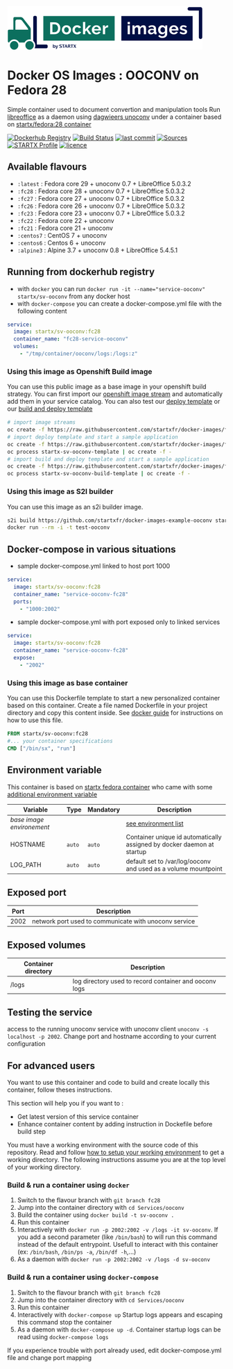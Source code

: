 [![startxfr/docker-images](https://raw.githubusercontent.com/startxfr/docker-images/master/travis/logo-small.svg?sanitize=true)](https://github.com/startxfr/docker-images)

# Docker OS Images : OOCONV on Fedora 28

Simple container used to document convertion and manipulation tools
Run [libreoffice](https://www.libreoffice.org/) as a daemon using [dagwieers unoconv](https://github.com/dagwieers/unoconv) under a container 
based on [startx/fedora:28 container](https://hub.docker.com/r/startx/fedora)

[![Dockerhub Registry](https://img.shields.io/docker/build/startx/sv-ooconv.svg)](https://hub.docker.com/r/startx/sv-ooconv) [![Build Status](https://travis-ci.org/startxfr/docker-images.svg?branch=fc28)](https://travis-ci.org/startxfr/docker-images) [![last commit](https://img.shields.io/github/last-commit/startxfr/docker-images.svg)](https://github.com/startxfr/docker-images) [![Sources](https://img.shields.io/badge/startxfr-docker--images-blue.svg)](https://github.com/startxfr/docker-images/tree/fc28/Services/ooconv/) [![STARTX Profile](https://img.shields.io/badge/provider-startx-green.svg)](https://github.com/startxfr) [![licence](https://img.shields.io/github/license/startxfr/docker-images.svg)](https://github.com/startxfr/docker-images) 

## Available flavours

* `:latest` : Fedora core 29 + unoconv 0.7 + LibreOffice 5.0.3.2
* `:fc28` : Fedora core 28 + unoconv 0.7 + LibreOffice 5.0.3.2
* `:fc27` : Fedora core 27 + unoconv 0.7 + LibreOffice 5.0.3.2
* `:fc26` : Fedora core 26 + unoconv 0.7 + LibreOffice 5.0.3.2
* `:fc23` : Fedora core 23 + unoconv 0.7 + LibreOffice 5.0.3.2
* `:fc22` : Fedora core 22 + unoconv 
* `:fc21` : Fedora core 21 + unoconv 
* `:centos7` : CentOS 7 + unoconv 
* `:centos6` : Centos 6 + unoconv 
* `:alpine3` : Alpine 3.7 + unoconv 0.8 + LibreOffice 5.4.5.1

## Running from dockerhub registry

* with `docker` you can run `docker run -it --name="service-ooconv" startx/sv-ooconv` from any docker host
* with `docker-compose` you can create a docker-compose.yml file with the following content
```YAML
service:
  image: startx/sv-ooconv:fc28
  container_name: "fc28-service-ooconv"
  volumes:
    - "/tmp/container/ooconv/logs:/logs:z"
```

### Using this image as Openshift Build image

You can use this public image as a base image in your openshift build strategy. You can first import
our [openshift image stream](https://raw.githubusercontent.com/startxfr/docker-images/fc28/Services/ooconv/openshift-imageStreams.json)
and automatically add them in your service catalog. You can also test our [deploy template](https://raw.githubusercontent.com/startxfr/docker-images/fc28/Services/ooconv/openshift-template.json)
or our [build and deploy template](https://raw.githubusercontent.com/startxfr/docker-images/fc28/Services/ooconv/openshift-template-build.json)

```bash
# import image streams
oc create -f https://raw.githubusercontent.com/startxfr/docker-images/fc28/Services/ooconv/openshift-imageStreams.json
# import deploy template and start a sample application
oc create -f https://raw.githubusercontent.com/startxfr/docker-images/fc28/Services/ooconv/openshift-template.json
oc process startx-sv-ooconv-template | oc create -f -
# import build and deploy template and start a sample application
oc create -f https://raw.githubusercontent.com/startxfr/docker-images/fc28/Services/ooconv/openshift-template-build.json
oc process startx-sv-ooconv-build-template | oc create -f -
```

### Using this image as S2I builder

You can use this image as an s2i builder image. 
```bash
s2i build https://github.com/startxfr/docker-images-example-ooconv startx/sv-ooconv test-ooconv
docker run --rm -i -t test-ooconv
```

## Docker-compose in various situations

* sample docker-compose.yml linked to host port 1000
```YAML
service:
  image: startx/sv-ooconv:fc28
  container_name: "service-ooconv-fc28"
  ports:
    - "1000:2002"
```
* sample docker-compose.yml with port exposed only to linked services
```YAML
service:
  image: startx/sv-ooconv:fc28
  container_name: "service-ooconv-fc28"
  expose:
    - "2002"
```

### Using this image as base container

You can use this Dockerfile template to start a new personalized container based on this container. Create a file named Dockerfile in your project directory and copy this content inside. See [docker guide](http://docs.docker.com/engine/reference/builder/) for instructions on how to use this file.
```Dockerfile
FROM startx/sv-ooconv:fc28
#... your container specifications
CMD ["/bin/sx", "run"]
```

## Environment variable

This container is based on [startx fedora container](https://hub.docker.com/r/startx/fedora) who came with 
some [additional environment variable](https://github.com/startxfr/docker-images/tree/fc28/OS#environment-variable)

| Variable                  | Type     | Mandatory | Description                                                              |
|---------------------------|----------|-----------|--------------------------------------------------------------------------|
| <i>base image environement</i> |          |           | [see environment list](https://github.com/startxfr/docker-images/tree/fc28/OS#environment-variable)
| HOSTNAME                  | `auto`   | `auto`    | Container unique id automatically assigned by docker daemon at startup
| LOG_PATH                  | `auto`   | `auto`    | default set to /var/log/ooconv and used as a volume mountpoint

## Exposed port

| Port  | Description                                                              |
|-------|--------------------------------------------------------------------------|
| 2002  | network port used to communicate with unoconv service

## Exposed volumes

| Container directory  | Description                                                              |
|----------------------|--------------------------------------------------------------------------|
| /logs                | log directory used to record container and ooconv logs

## Testing the service

access to the running unoconv service with unoconv client `unoconv -s localhost -p 2002`. Change port and hostname according to your current configuration

## For advanced users

You want to use this container and code to build and create locally this container, follow theses instructions.

This section will help you if you want to :
* Get latest version of this service container
* Enhance container content by adding instruction in Dockefile before build step

You must have a working environment with the source code of this repository. Read and follow [how to setup your working environment](https://github.com/startxfr/docker-images#setup-your-working-environment-mandatory) to get a working directory. The following instructions assume you are at the top level of your working directory.

### Build & run a container using `docker`

1. Switch to the flavour branch with `git branch fc28`
2. Jump into the container directory with `cd Services/ooconv`
3. Build the container using `docker build -t sv-ooconv .`
4. Run this container 
  1. Interactively with `docker run -p 2002:2002 -v /logs -it sv-ooconv`. If you add a second parameter (like `/bin/bash`) to will run this command instead of the default entrypoint. Usefull to interact with this container (ex: `/bin/bash`, `/bin/ps -a`, `/bin/df -h`,...) 
  2. As a daemon with `docker run -p 2002:2002 -v /logs -d sv-ooconv`


### Build & run a container using `docker-compose`

1. Switch to the flavour branch with `git branch fc28`
2. Jump into the container directory with `cd Services/ooconv`
3. Run this container 
  1. Interactively with `docker-compose up` Startup logs appears and escaping this command stop the container
  2. As a daemon with `docker-compose up -d`. Container startup logs can be read using `docker-compose logs`

If you experience trouble with port already used, edit docker-compose.yml file and change port mapping
